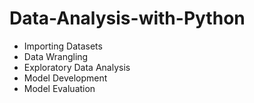 # Data-Analysis-with-Python
- Importing Datasets
- Data Wrangling
- Exploratory Data Analysis
- Model Development
- Model Evaluation
